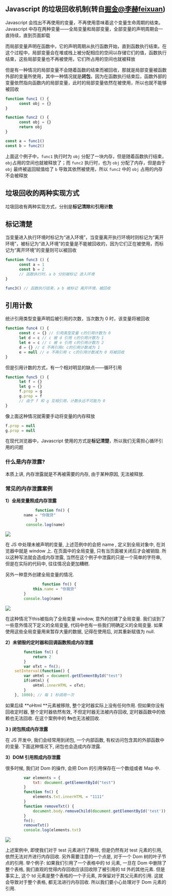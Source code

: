 ## Javascript 的垃圾回收机制(转自[掘金@李赫feixuan](https://juejin.im/post/5b684f30f265da0f9f4e87c))

Javascript 会找出不再使用的变量，不再使用意味着这个变量生命周期的结束。Javascript 中存在两种变量——全局变量和局部变量，全部变量的声明周期会一直持续，直到页面卸载

而局部变量声明在函数中，它的声明周期从执行函数开始，直到函数执行结束。在这个过程中，局部变量会在堆或栈上被分配相应的空间以存储它们的值，函数执行结束，这些局部变量也不再被使用，它们所占用的空间也就被释放

但是有一种情况的局部变量不会随着函数的结束而被回收，那就是局部变量被函数外部的变量所使用，其中一种情况就是**闭包**，因为在函数执行结束后，函数外部的变量依然指向函数内的局部变量，此时的局部变量依然在被使用，所以也就不能够被回收

```js
function func1 () {
      const obj = {}
}

function func2 () {
      const obj = {}
      return obj
}

const a = func1()
const b = func2()

```

上面这个例子中，`func1` 执行时为 `obj` 分配了一块内存，但是随着函数执行结束，`obj`占用的空间也就被释放了；而 `func2` 执行时，也为 `obj` 分配了内存，但是由于 `obj` 最终被返回赋值给了 `b` 导致其依然被使用，所以 `func2` 中的 `obj` 占用的内存不会被释放

## 垃圾回收的两种实现方式

垃圾回收有两种实现方式，分别是**标记清除**和**引用计数**

## 标记清楚

当变量进入执行环境时标记为“进入环境”，当变量离开执行环境时则标记为“离开环境”，被标记为“进入环境”的变量是不能被回收的，因为它们正在被使用，而标记为“离开环境”的变量则可以被回收

```js
function func3 () {
      const a = 1
      const b = 2
      // 函数执行时，a b 分别被标记 进入环境
}

func3() // 函数执行结束，a b 被标记 离开环境，被回收

```

## 引用计数

统计引用类型变量声明后被引用的次数，当次数为 0 时，该变量将被回收

```js
function func4 () {
      const c = {} // 引用类型变量 c的引用计数为 0
      let d = c // c 被 d 引用 c的引用计数为 1
      let e = c // c 被 e 引用 c的引用计数为 2
      d = {} // d 不再引用c c的引用计数减为 1
      e = null // e 不再引用 c c的引用计数减为 0 将被回收
}

```

但是引用计数的方式，有一个相对明显的缺点——循环引用

```js
function func5 () {
      let f = {}
      let g = {}
      f.prop = g
      g.prop = f
      // 由于 f 和 g 互相引用，计数永远不可能为 0
}

```

像上面这种情况就需要手动将变量的内存释放

```js
f.prop = null
g.prop = null
```

在现代浏览器中，Javascript 使用的方式是**标记清楚**，所以我们无需担心循环引用的问题

### 什么是内存泄露?

本质上讲, 内存泄露就是不再被需要的内存, 由于某种原因, 无法被释放.  

### 常见的内存泄露案例

**1）全局变量照成内存泄露**

```js
             function fn() {
   		name = "你我贷"
             }
   	     console.log(name)
```

![](https://user-gold-cdn.xitu.io/2018/8/6/1650f7bbc378f70c?imageView2/0/w/1280/h/960/format/webp/ignore-error/1)  

在 JS 中处理未被声明的变量, 上述范例中的会把 name , 定义到全局对象中, 在浏览器中就是 window 上. 在页面中的全局变量, 只有当页面被关闭后才会被销毁. 所以这种写法就会造成内存泄露, 当然在这个例子中泄露的只是一个简单的字符串, 但是在实际的代码中, 往往情况会更加糟糕.  

另外一种意外创建全局变量的情况.  

```js
                function fn() {
   			this.name = "你我贷"
   		}
   		console.log(name)
```

![](https://user-gold-cdn.xitu.io/2018/8/6/1650f7d9d8f40c31?imageView2/0/w/1280/h/960/format/webp/ignore-error/1)  

在这种情况下this被指向了全局变量 window, 意外的创建了全局变量.
我们谈到了一些意外情况下定义的全局变量, 代码中也有一些我们明确定义的全局变量. 如果使用这些全局变量用来暂存大量的数据, 记得在使用后, 对其重新赋值为 null.  

**2）未销毁的定时器和回调函数照成内存泄露**

```js
        function fn() {
    		return 2
    	}
    	var oTxt = fn();
   	setInterval(function() {
	    var oHtml = document.getElementById("test")
	    if(oHtml) {
	        oHtml.innerHTML = oTxt;
	    }
	}, 1000); // 每 1 秒调用一次
```

如果后续 **oHtml **元素被移除, 整个定时器实际上没有任何作用. 但如果你没有回收定时器, 整个定时器依然有效, 不但定时器无法被内存回收, 定时器函数中的依赖也无法回收. 在这个案例中的 **fn**也无法被回收.  

**3 ) 闭包照成内存泄露**

在 JS 开发中, 我们会经常用到闭包, 一个内部函数, 有权访问包含其的外部函数中的变量. 下面这种情况下, 闭包也会造成内存泄露.  

**3）DOM 引用照成内存泄露**

很多时候, 我们对 Dom 的操作, 会把 Dom 的引用保存在一个数组或者 Map 中.

```js
        var elements = {
    		txt: document.getElementById("test")
    	}
    	function fn() {
    		elements.txt.innerHTML = "1111"
    	}
    	function removeTxt() {
    		document.body.removeChild(document.getElementById('test'));
    	}
    	fn();
    	removeTxt()
    	console.log(elements.txt)
```

![](https://user-gold-cdn.xitu.io/2018/8/6/1650f8c9d66d0ca3?imageView2/0/w/1280/h/960/format/webp/ignore-error/1)  

上述案例中, 即使我们对于 test 元素进行了移除, 但是仍然有对 test 元素的引用, 依然无法对齐进行内存回收.
另外需要注意的一个点是, 对于一个 Dom 树的叶子节点的引用. 举个例子: 如果我们引用了一个表格中的 td 元素, 一旦在 Dom 中删除了整个表格, 我们直观的觉得内存回收应该回收除了被引用的 td 外的其他元素. 但是事实上, 这个 td 元素是整个表格的一个子元素, 并保留对于其父元素的引用. 这就会导致对于整个表格, 都无法进行内存回收. 所以我们要小心处理对于 Dom 元素的引用.
